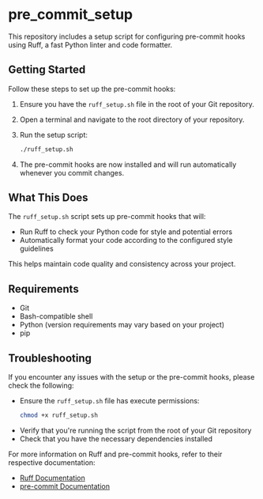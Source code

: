 # pre_commit_setup

This repository includes a setup script for configuring pre-commit hooks using Ruff, a fast Python linter and code formatter.

## Getting Started

Follow these steps to set up the pre-commit hooks:

1. Ensure you have the `ruff_setup.sh` file in the root of your Git repository.
2. Open a terminal and navigate to the root directory of your repository.
3. Run the setup script:

   ```bash
   ./ruff_setup.sh
   ```

4. The pre-commit hooks are now installed and will run automatically whenever you commit changes.

## What This Does

The `ruff_setup.sh` script sets up pre-commit hooks that will:

- Run Ruff to check your Python code for style and potential errors
- Automatically format your code according to the configured style guidelines

This helps maintain code quality and consistency across your project.

## Requirements

- Git
- Bash-compatible shell
- Python (version requirements may vary based on your project)
- pip

## Troubleshooting

If you encounter any issues with the setup or the pre-commit hooks, please check the following:

- Ensure the `ruff_setup.sh` file has execute permissions:
   ```bash
   chmod +x ruff_setup.sh
   ```
- Verify that you're running the script from the root of your Git repository
- Check that you have the necessary dependencies installed

For more information on Ruff and pre-commit hooks, refer to their respective documentation:

- [Ruff Documentation](https://beta.ruff.rs/docs/)
- [pre-commit Documentation](https://pre-commit.com/)
